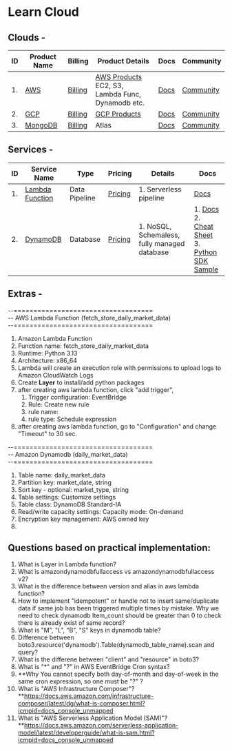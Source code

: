# Learn Cloud

## Clouds -

| ID  | Product Name | Billing | Product Details | Docs | Community |
| --- | ------------ | ------- | --------------- | ---- | --------- |
| 1. | [AWS](https://us-east-1.console.aws.amazon.com/) | [Billing]() | [AWS Products](https://aws.amazon.com/campaigns/aws-cloudserver/)</br>EC2, S3, Lambda Func, Dynamodb etc. | [Docs](https://docs.aws.amazon.com/) | [Community](https://repost.aws/)
| 2.  | [GCP]() | [Billing]() | [GCP Products]() | [Docs]() | [Community]()
| 3.  | [MongoDB](https://cloud.mongodb.com/) | [Billing]() | Atlas | [Docs]() | [Community]()


## Services -

| ID  | Service Name | Type | Pricing | Details | Docs |
| --- | ------------ | ---- | ------- | ------- | ---- |
| 1. | [Lambda Function]() | Data Pipeline | [Pricing]() | 1. Serverless pipeline | [Docs]() |
| 2.  | [DynamoDB]() | Database | [Pricing](https://aws.amazon.com/dynamodb/pricing/) | 1. NoSQL, Schemaless, fully managed database | 1. [Docs](https://docs.aws.amazon.com/amazondynamodb/latest/developerguide/Introduction.html) </br> 2. [Cheat Sheet](https://docs.aws.amazon.com/amazondynamodb/latest/developerguide/CheatSheet.html) </br> 3. [Python SDK Sample](https://docs.aws.amazon.com/code-library/latest/ug/python_3_dynamodb_code_examples.html) |


## Extras -
--=================================== </br>
-- AWS Lambda Function (fetch_store_daily_market_data) </br>
--=================================== </br>
1. Amazon Lambda Function
2. Function name: fetch_store_daily_market_data
3. Runtime: Python 3.13
4. Architecture: x86_64
5. Lambda will create an execution role with permissions to upload logs to Amazon CloudWatch Logs
6. Create **Layer** to install/add python packages
7. after creating aws lambda function, click "add trigger", 
    1. Trigger configuration: EventBridge
    2. Rule: Create new rule
    3. rule name: 
    4. rule type: Schedule expression
7. after creating aws lambda function, go to "Configuration" and change "Timeout" to 30 sec. 


--=================================== </br>
-- Amazon Dynamodb (daily_market_data) </br>
--=================================== </br>
1. Table name: daily_market_data
2. Partition key: market_date, string 
3. Sort key - optional: market_type, string
4. Table settings: Customize settings
5. Table class: DynamoDB Standard-IA
6. Read/write capacity settings: Capacity mode: On-demand
7. Encryption key management: AWS owned key
8. 


## Questions based on practical implementation:

1. What is Layer in Lambda function?
2. What is amazondynamodbfullaccess vs amazondynamodbfullaccess v2?
2. What is the difference between version and alias in aws lambda function?
2. How to implement "idempotent" or handle not to insert same/duplicate data if same job has been triggered multiple times by mistake. Why we need to check dynamodb Item_count should be greater than 0 to check there is already exist of same record?
3. What is "M", "L", "B", "S" keys in dynamodb table?
4. Difference between boto3.resource('dynamodb').Table(dynamodb_table_name).scan and query?
4. What is the differene between "client" and "resource" in boto3?
5. What is "*" and "?" in AWS EventBridge Cron syntax? 
6. **Why You cannot specify both day-of-month and day-of-week in the same cron expression, so one must be "?" ?
7. What is "AWS Infrastructure Composer"? **https://docs.aws.amazon.com/infrastructure-composer/latest/dg/what-is-composer.html?icmpid=docs_console_unmapped
8. What is "AWS Serverless Application Model (SAM)"? **https://docs.aws.amazon.com/serverless-application-model/latest/developerguide/what-is-sam.html?icmpid=docs_console_unmapped
